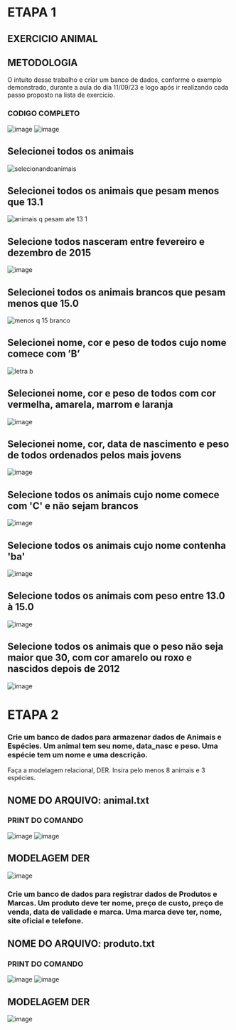 # ETAPA 1
## EXERCICIO ANIMAL

## METODOLOGIA

O intuito desse trabalho e criar um banco de dados, conforme o exemplo demonstrado, durante a aula do dia 11/09/23 e logo após ir realizando cada passo proposto na lista de exercicio.

### CODIGO COMPLETO

![image](https://github.com/MatheusLaiaa/ATIVIDADEANIMAL/assets/144149403/789ef851-d6e4-47bc-b08e-57276a3e3131)
![image](https://github.com/MatheusLaiaa/ATIVIDADEANIMAL/assets/144149403/57a2d7e8-06bf-4fa0-a990-8c7e52beb789)

## Selecionei todos os animais

![selecionandoanimais](https://github.com/MatheusLaiaa/ATIVIDADEANIMAL/assets/144149403/4309ad4d-259d-4577-a576-789f9ebc1eba)

## Selecionei todos os animais que pesam menos que 13.1

![animais q pesam ate 13 1](https://github.com/MatheusLaiaa/ATIVIDADEANIMAL/assets/144149403/407f436c-1e6e-46e5-8bf7-756a80e521e1)

## Selecione todos nasceram entre fevereiro e dezembro de 2015

![image](https://github.com/MatheusLaiaa/ATIVIDADEANIMAL/assets/144149403/e0e58add-674c-4875-b607-6d98686a3d59)

## Selecionei todos os animais brancos que pesam menos que 15.0

![menos q 15 branco](https://github.com/MatheusLaiaa/ATIVIDADEANIMAL/assets/144149403/a0e5931a-5bf1-4835-976c-ee656e1b46ed)

## Selecionei nome, cor e peso de todos cujo nome comece com ’B’

![letra b ](https://github.com/MatheusLaiaa/ATIVIDADEANIMAL/assets/144149403/01a422fe-ed25-4a58-b340-19b2a26ae12a)

## Selecionei nome, cor e peso de todos com cor vermelha, amarela, marrom e laranja

![image](https://github.com/MatheusLaiaa/ATIVIDADEANIMAL/assets/144149403/3a327fb6-f1e4-4bb5-b333-6866aca0fad3)


## Selecionei nome, cor, data de nascimento e peso de todos ordenados pelos mais jovens

![image](https://github.com/MatheusLaiaa/ATIVIDADEANIMAL/assets/144149403/d4efdf72-926d-47e1-b888-834ee3f02319)


## Selecione todos os animais cujo nome comece com 'C' e não sejam brancos

![image](https://github.com/MatheusLaiaa/ATIVIDADEANIMAL/assets/144149403/9cc0dc71-d095-406d-a565-164d64b10c9b)

## Selecione todos os animais cujo nome contenha 'ba'

![image](https://github.com/MatheusLaiaa/ATIVIDADEANIMAL/assets/144149403/7285e897-63f2-4500-8772-74463bdfd5b2)

## Selecione todos os animais com peso entre 13.0 à 15.0

![image](https://github.com/MatheusLaiaa/ATIVIDADEANIMAL/assets/144149403/933de6ba-206a-40a3-ad03-70a2d8cc8854)

## Selecione todos os animais que o peso não seja maior que 30, com cor amarelo ou roxo e nascidos depois de 2012

![image](https://github.com/MatheusLaiaa/ATIVIDADEANIMAL/assets/144149403/78b3dc8f-8ead-476b-ad4b-3b7fb407df20)


# ETAPA 2

### Crie um banco de dados para armazenar dados de Animais e Espécies. Um animal tem seu nome, data_nasc e peso. Uma espécie tem um nome e uma descrição.
Faça a modelagem relacional, DER.
Insira pelo menos 8 animais e 3 espécies.

## NOME DO ARQUIVO: animal.txt

### PRINT DO COMANDO

![image](https://github.com/MatheusLaiaa/ATIVIDADEANIMAL/assets/144149403/2c656244-59cf-4acf-87a6-958190a6cd91)
![image](https://github.com/MatheusLaiaa/ATIVIDADEANIMAL/assets/144149403/544662d5-a634-4ff5-9a1c-be7448b55a4b)

## MODELAGEM DER 

![image](https://github.com/MatheusLaiaa/ATIVIDADEANIMAL/assets/144149403/c4adf90b-c4f7-4573-ac40-793ecc1d28b3)

### Crie um banco de dados para registrar dados de Produtos e Marcas. Um produto deve ter nome, preço de custo, preço de venda, data de validade e marca. Uma marca deve ter, nome, site oficial e telefone.

## NOME DO ARQUIVO: produto.txt

### PRINT DO COMANDO

![image](https://github.com/MatheusLaiaa/ATIVIDADEANIMAL/assets/144149403/eb38f154-4c13-4c38-93a6-59aed5cc9521)
![image](https://github.com/MatheusLaiaa/ATIVIDADEANIMAL/assets/144149403/5ec6ea3a-fee9-4033-9c78-10af1948fafe)

## MODELAGEM DER 

![image](https://github.com/MatheusLaiaa/ATIVIDADEANIMAL/assets/144149403/8614a437-8a78-4419-9cd8-778f11102945)











